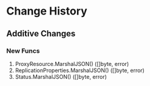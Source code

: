 # Change History

## Additive Changes

### New Funcs

1. ProxyResource.MarshalJSON() ([]byte, error)
1. ReplicationProperties.MarshalJSON() ([]byte, error)
1. Status.MarshalJSON() ([]byte, error)
